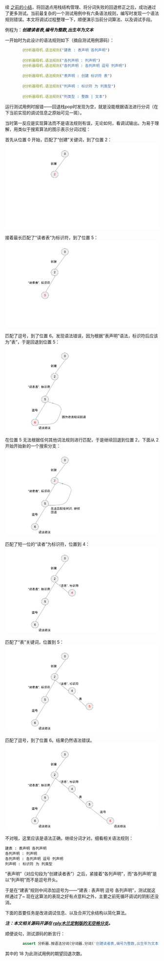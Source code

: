 续 [之前的小结](https://zhuanlan.zhihu.com/p/411991539)，将回退点用栈结构管理、将分词失败的回退修正之后，成功通过了更多测试。当前最复杂的一个测试用例中有六条语法规则，编写时发现一个语法规则错误。本文将调试过程整理一下，顺便演示当前分词算法、以及调试手段。

例程为：***创建读者表,编号为整数,出生年为文本***

一开始时为此设计的语法规则如下（摘自测试用例源码）：

```python
        @分析器母机.语法规则("建表 : 表声明 各列声明")

        @分析器母机.语法规则("各列声明 : 列声明")
        @分析器母机.语法规则("各列声明 : 各列声明 逗号 列声明")

        @分析器母机.语法规则("表声明 : 创建 标识符 表")

        @分析器母机.语法规则("列声明 : 标识符 为 列类型")

        @分析器母机.语法规则("列类型 : 整数 | 文本")
```

运行测试用例时报错——回退栈pop时发现为空，就是没能根据语法进行分词（在下当前实现的调试信息之原始可见一斑）。

当时第一反应是实现算法而不是语法规则有误，无论如何，看调试输出。为易于理解，用类似于搜索算法的图示表示分词过程：

首先从位置 0 开始，匹配了“创建”关键词，到了位置 2：
![1](../assets/2021-09-20-调试1.png)

接着最长匹配了“读者表”为标识符，到了位置 5：
![2](../assets/2021-09-20-调试2.png)

匹配了逗号，到了位置 6。发现语法错误，因为根据“表声明”语法，标识符后应该为“表”，于是回退到位置 5：
![3](../assets/2021-09-20-调试3.png)

在位置 5 无法根据任何其他词法规则进行匹配，于是继续回退到位置 2，下面从 2 开始开始新的一个搜索分支：
![4](../assets/2021-09-20-调试4.png)

匹配了短一位的“读者”为标识符，位置到 4：
![5](../assets/2021-09-20-调试5.png)

匹配了“表”关键词，位置到 5：
![6](../assets/2021-09-20-调试6.png)

匹配了逗号，到了位置 6。结果仍然语法错误。
![7](../assets/2021-09-20-调试7.png)

不对哦，这里应该是语法正确，继续分词才对。细看相关语法规则：
```
建表 : 表声明 各列声明
各列声明 : 列声明
各列声明 : 各列声明 逗号 列声明
列声明 : 标识符 为 列类型
```

“表声明”（对应句段为“创建读者表”）之后，紧接着“各列声明”，而“各列声明”是以“列声明”而不是逗号开头。

于是在“建表”规则中间添加逗号为——“建表 : 表声明 逗号 各列声明”，测试就这样通过了~ 现在这算法的表现之好有点意料之外，主要之前死循环调试的阴影还没消。

下面的首要任务是改进调试信息、以及合并冗余结构以简化算法。

***注：本文相关源码开源在 [rply木兰定制版的无空格分支](https://github.com/nobodxbodon/rply/tree/d7fad9e9da5553c22d95886483c03f06eb659c2a)。***

顺便说句，测试源码的断言行：
```python
        assert 分析器.按语法分词(分词器.分词('创建读者表,编号为整数,出生年为文本'), 18) == '读者 各列为 编号 整数 出生年 文本'
```
其中的 18 为此测试用例的期望回退次数。